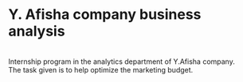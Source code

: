 # Y. Afisha company business analysis

<br>Internship program in the analytics department of Y.Afisha company. 
<br>The task given is to help optimize the marketing budget.
